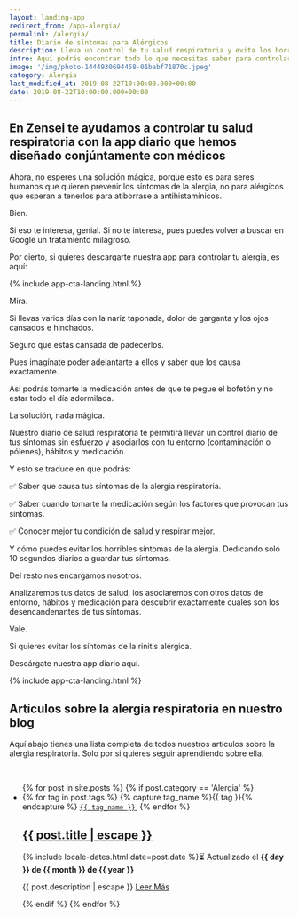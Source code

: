 ```yaml
---
layout: landing-app
redirect_from: /app-alergia/
permalink: /alergia/
title: Diario de síntomas para Alérgicos
description: Lleva un control de tu salud respiratoria y evita los horribles síntomas de la alergia.
intro: Aquí podrás encontrar todo lo que necesitas saber para controlar la alergia respiratoria (rinitis alérgica). Que lo causa, cuales son sus síntomas, remedios y tratamiento para controlarla.
image: '/img/photo-1444930694458-01babf71870c.jpeg'
category: Alergia
last_modified_at: 2019-08-22T10:00:00.000+00:00
date: 2019-08-22T10:00:00.000+00:00
---
```


## **En Zensei te ayudamos a controlar tu salud respiratoria con la app diario que hemos diseñado conjúntamente con médicos**

Ahora, no esperes una solución mágica, porque esto es para seres humanos que quieren prevenir los síntomas de la alergia, no para alérgicos que esperan a tenerlos para atiborrase a antihistamínicos.

Bien.

Si eso te interesa, genial. Si no te interesa, pues puedes volver a buscar en Google un tratamiento milagroso.

Por cierto, si quieres descargarte nuestra app para controlar tu alergia, es aquí: 

{% include app-cta-landing.html %}

Mira.

Si llevas varios días con la nariz taponada, dolor de garganta y los ojos cansados e hinchados.

Seguro que estás cansada de padecerlos.

Pues imagínate poder adelantarte a ellos y saber que los causa exactamente.

Así podrás tomarte la medicación antes de que te pegue el bofetón y no estar todo el día adormilada.

La solución, nada mágica. 

Nuestro diario de salud respiratoria te permitirá llevar un control diario de tus síntomas sin esfuerzo y asociarlos con tu entorno (contaminación o pólenes),
hábitos y medicación.

Y esto se traduce en que podrás:

✅ Saber que causa tus síntomas de la alergia respiratoria.

✅ Saber cuando tomarte la medicación según los factores que provocan tus síntomas.

✅ Conocer mejor tu condición de salud y respirar mejor.

Y cómo puedes evitar los horribles síntomas de la alergia. Dedicando solo 10 segundos diarios a guardar tus síntomas.

Del resto nos encargamos nosotros.

Analizaremos tus datos de salud, los asociaremos con otros datos de entorno, hábitos y medicación para descubrir exactamente cuales son los desencandenantes de tus síntomas.

Vale. 

Si quieres evitar los síntomas de la rinitis alérgica.

Descárgate nuestra app diario aquí.

{% include app-cta-landing.html %}

## **Artículos sobre la alergia respiratoria en nuestro blog**

Aquí abajo tienes una lista completa de todos nuestros artículos sobre la alergia respiratoria. Solo por si quieres seguir aprendiendo sobre ella.

<br>
<div class="home">
  <ul class="post-list">
    {% for post in site.posts %}
      {% if post.category == 'Alergia' %}
      <li itemprop="blogPosts" itemscope itemtype="http://schema.org/BlogPosting">
        <span>
          {% for tag in post.tags %}
            {% capture tag_name %}{{ tag }}{% endcapture %}
            <a href="/tag/{{ tag_name }}"><code class="highligher-rouge shake"><nobr>{{ tag_name }}</nobr></code>&nbsp;</a>
          {% endfor %}
        </span>
        <br>
        <h2>
          <a itemprop="url" href="{{ post.url | relative_url }}">
            <span class="post-title" itemprop="name headline">{{ post.title | escape }}</span>
          </a>
        </h2>
        <p>
          <!-- <span class="post-meta">Por {{ post.author }}</span> · -->
          <time class="post-meta" datetime="{{ post.date | date_to_xmlschema }}" itemprop="datePublished">{% include locale-dates.html date=post.date %}⏳ Actualizado el <b>{{ day }} de {{ month }} de {{ year }}</b></time>
        </p>
        <p itemprop="description">
          {{ post.description | escape }}
          <a href="{{ post.url | relative_url }}">
            Leer Más
          </a>
        </p>
        <img class="post-cover" src="{{post.img}}" alt="">
      </li>
      {% endif %}
    {% endfor %}
  </ul>
</div>
